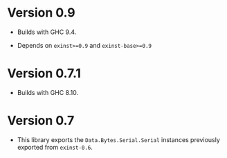 # Version 0.9

* Builds with GHC 9.4.

* Depends on `exinst>=0.9` and `exinst-base>=0.9`

# Version 0.7.1

* Builds with GHC 8.10.

# Version 0.7

* This library exports the `Data.Bytes.Serial.Serial` instances
  previously exported from `exinst-0.6`.
